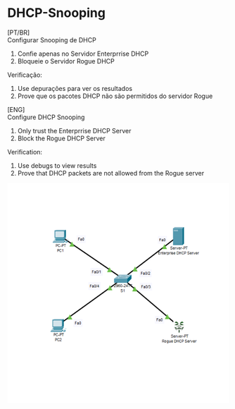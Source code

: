 # DHCP-Snooping
[PT/BR]\
Configurar Snooping de DHCP
1) Confie apenas no Servidor Enterprrise DHCP
2) Bloqueie o Servidor Rogue DHCP

Verificação:
1) Use depurações para ver os resultados
2) Prove que os pacotes DHCP não são permitidos do servidor Rogue

[ENG]\
Configure DHCP Snooping
1) Only trust the Enterprrise DHCP Server
2) Block the Rogue DHCP Server

Verification:
1) Use debugs to view results
2) Prove that DHCP packets are not allowed from the Rogue server

<img src="https://raw.githubusercontent.com/MattheusMartins/DHCP-Snooping/main/1.PNG">
